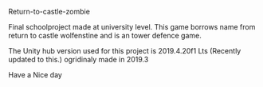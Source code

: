 Return-to-castle-zombie

Final schoolproject made at university level.
This game borrows name from return to castle wolfenstine and is an tower defence game.

The Unity hub version used for this project is 2019.4.20f1 Lts (Recently updated to this.)
ogridinaly made in 2019.3

Have a Nice day
